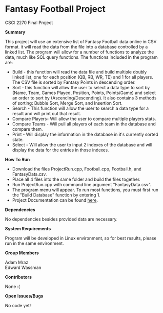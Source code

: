 # Fantasy Football Project
CSCI 2270 Final Project

**Summary**

This project will use an extensive list of Fantasy Football data online in CSV format.  it will read the data from the file into a database controlled by a linked list.  The program will allow for a number of functions to analyze the data, much like SQL query functions.  The functions included in the program are:
* Build - this function will read the data file and build multiple doubly linked list, one for each position (QB, RB, WR, TE) and 1 for all players.  The CSV file is sorted by Fantasy Points in descending order.
* Sort - this function will allow the user to select a data type to sort by (Name, Team, Games Played, Position, Points, Points/Game) and select an order to sort by (Ascending/Descending). It also contains 3 methods of sorting: Bubble Sort, Merge Sort, and Insertion Sort.
* Search - This function will allow the user to search a data type for a result and will print out that result.
* Compare Players- Will allow the user to compare multiple players stats.
* Compare Teams - Will pull all players of each team in the database and compare them.
* Print - Will display the information in the database in it's currently sorted state.
* Select - Will allow the user to input 2 indexes of the database and will display the data for the entries in those indexes.

**How To Run**

* Download the files ProjectRun.cpp, Football.cpp, Football.h, and FantasyData.csv.
* Place all 4 files into the same folder and build the files together.
* Run ProjectRun.cpp with command line argument "FantasyData.csv".
* The program menu will appear.  To run most functions, you must first run the "Build Database" function by entering 1.
* Project Documentation can be found [here](https://github.com/TheShaqtus/FantasyFootballProj/edit/master/README.md).

**Dependencies**

No dependencies besides provided data are necessary.

**System Requirements**

Program will be developed in Linux environment, so for best results, please run in the same environment.

**Group Members**

Adam Mraz  
Edward Wassman

**Contributors**

None :(

**Open Issues/Bugs**

No code yet!

